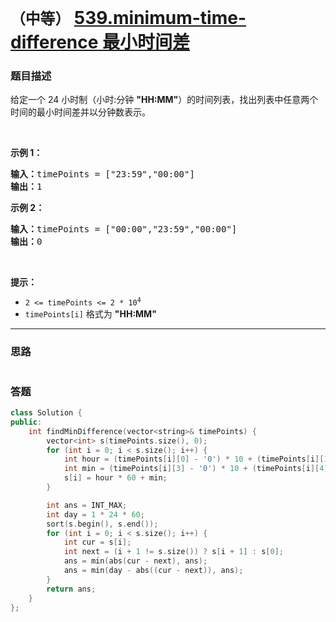 # `（中等）` [539.minimum-time-difference 最小时间差](https://leetcode-cn.com/problems/minimum-time-difference/)

### 题目描述
<p>给定一个 24 小时制（小时:分钟 <strong>"HH:MM"</strong>）的时间列表，找出列表中任意两个时间的最小时间差并以分钟数表示。</p>

<p>&nbsp;</p>

<p><strong>示例 1：</strong></p>

<pre><strong>输入：</strong>timePoints = ["23:59","00:00"]
<strong>输出：</strong>1
</pre>

<p><strong>示例 2：</strong></p>

<pre><strong>输入：</strong>timePoints = ["00:00","23:59","00:00"]
<strong>输出：</strong>0
</pre>

<p>&nbsp;</p>

<p><strong>提示：</strong></p>

<ul>
	<li><code>2 &lt;= timePoints &lt;= 2 * 10<sup>4</sup></code></li>
	<li><code>timePoints[i]</code> 格式为 <strong>"HH:MM"</strong></li>
</ul>


---
### 思路
```
```



### 答题
``` C++
class Solution {
public:
    int findMinDifference(vector<string>& timePoints) {
        vector<int> s(timePoints.size(), 0);
        for (int i = 0; i < s.size(); i++) {
            int hour = (timePoints[i][0] - '0') * 10 + (timePoints[i][1] - '0');
            int min = (timePoints[i][3] - '0') * 10 + (timePoints[i][4] - '0');
            s[i] = hour * 60 + min;
        }

        int ans = INT_MAX;
        int day = 1 * 24 * 60;
        sort(s.begin(), s.end());
        for (int i = 0; i < s.size(); i++) {
            int cur = s[i];
            int next = (i + 1 != s.size()) ? s[i + 1] : s[0];
            ans = min(abs(cur - next), ans);
            ans = min(day - abs((cur - next)), ans);
        }
        return ans;
    }
};
```




